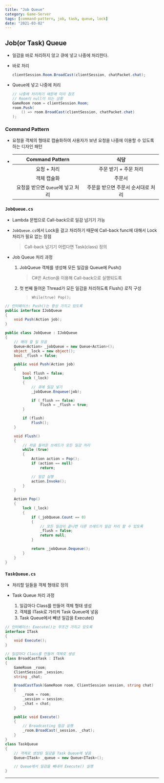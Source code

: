 ```yaml
---
title: "Job Queue"
category: Game-Server
tags: [command-pattern, job, task, queue, lock]
date: "2021-03-02"
---
```


## Job(or Task) Queue

- 일감을 바로 처리하지 않고 큐에 넣고 나중에 처리한다.

- 바로 처리

  ```cs
  clientSession.Room.BroadCast(clientSession, chatPacket.chat);
  ```

- Queue에 넣고 나중에 처리

  ```cs
  // 나중에 처리하기 때문에 미리 참조
  // Room이 null이 되는 상황
  GameRoom room = clientSession.Room;
  room.Push(
      () => room.BroadCast(clientSession, chatPacket.chat)
  );
  ```

### Command Pattern

- 요청을 객체의 형태로 캡슐화하여 사용자가 보낸 요청을 나중에 이용할 수 있도록 하는 디자인 패턴
- |          Command Pattern          |                식당                |
  | :-------------------------------: | :--------------------------------: |
  |            요청 + 처리            |       주문 받기 + 주문 처리        |
  |            객체 캡슐화            |               주문서               |
  | 요청을 받으면 `Queue`에 넣고 처리 | 주문을 받으면 주문서 순서대로 처리 |

### `JobQueue.cs`

- Lambda 문법으로 Call-back으로 일감 넘기기 가능
- `JobQueue.cs`에서 Lock을 걸고 처리하기 때문에 Call-back func에 대해서 Lock처리가 필요 없는 장점

  > Call-back 넘기기 어렵다면 Task(class) 정의

- Job Queue 처리 과정
  1. JobQueue 객체를 생성해 모든 일감을 Queue에 Push()
     > C#은 Action을 이용해 Call-back으로 실행되도록
  2. 첫 번째 들어온 Thread가 모든 일감을 처리하도록 Flush() 로직 구성
     > `While(true) Pop();`

```cs
// 인터페이스: Push()는 항상 가지고 있도록
public interface IJobQueue
{
    void Push(Action job);
}

public class JobQueue : IJobQueue
{
    // 해야 할 일 모음
    Queue<Action> _jobQueue = new Queue<Action>();
    object _lock = new object();
    bool _flush = false;

    public void Push(Action job)
    {
        bool flush = false;
        lock (_lock)
        {
            // 큐에 일감 넣기
            _jobQueue.Enqueue(job);

            if (_flush == false)
                flush = _flush = true;
        }

        if (flush)
            Flush();
    }

    void Flush()
    {
        // 처음 들어온 쓰레드가 모든 일감 처리
        while (true)
        {
            Action action = Pop();
            if (action == null)
                return;

            // 일감 실행
            action.Invoke();
        }
    }

    Action Pop()
    {
        lock (_lock)
        {
            if (_jobQueue.Count == 0)
            {
                // 모든 일감이 끝나면 다른 쓰레드가 일감 처리 할 수 있도록
                _flush = false;
                return null;
            }

            return _jobQueue.Dequeue();
        }
    }
}
```

### `TaskQueue.cs`

- 처리할 일들을 객체 형태로 정의

- Task Queue 처리 과정

  1. 일감마다 Class를 만들어 객체 형태 생성
  2. 객체를 ITask로 가리켜 Task Queue에 넣음
  3. Task Queue에서 빼낸 일감을 Execute()

```cs
// 인터페이스: Execute()는 무조건 가지고 있도록
interface ITask
{
    void Execute();
}

// 일감마다 Class를 만들어 객체로 생성
class BroadCastTask : ITask
{
    GameRoom _room;
    ClientSession _session;
    string _chat;

    BroadCastTask(GameRoom room, ClientSession session, string chat)
    {
        _room = room;
        _session = session;
        _chat = chat;
    }

    public void Execute()
    {
        // Broadcasting 일감 실행
        _room.BroadCast(_session, _chat);
    }
}
class TaskQueue
{
    // 객체로 생성된 일감을 Task Queue에 넣음
    Queue<ITask> _queue = new Queue<ITask>();

    // Queue에서 일감을 빼내어 Execute() 실행
}
```

---
